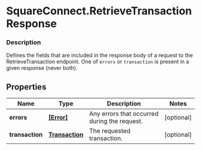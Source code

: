 # SquareConnect.RetrieveTransactionResponse

### Description

Defines the fields that are included in the response body of a request to the RetrieveTransaction endpoint.  One of `errors` or `transaction` is present in a given response (never both).

## Properties
Name | Type | Description | Notes
------------ | ------------- | ------------- | -------------
**errors** | [**[Error]**](Error.md) | Any errors that occurred during the request. | [optional] 
**transaction** | [**Transaction**](Transaction.md) | The requested transaction. | [optional] 


